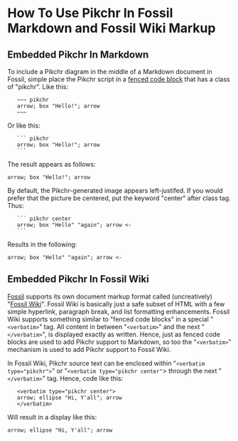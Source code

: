 # How To Use Pikchr In Fossil Markdown and Fossil Wiki Markup

## Embedded Pikchr In Markdown

To include a Pikchr diagram in the middle of a Markdown document
in Fossil, simple place the Pikchr script in a [fenced code block][fcb]
that has a class of "pikchr".  Like this:

~~~~~
   ~~~ pikchr
   arrow; box "Hello!"; arrow
   ~~~
~~~~~

Or like this:

~~~~~
   ``` pikchr
   arrow; box "Hello!"; arrow
   ```
~~~~~

The result appears as follows:

``` pikchr
arrow; box "Hello!"; arrow
```

By default, the Pikchr-generated image appears left-justifed.  If you
would prefer that the picture be centered, put the keyword "center"
after class tag.  Thus:

~~~~~
   ``` pikchr center
   arrow; box "Hello" "again"; arrow <-
   ```
~~~~~

Results in the following:

``` pikchr center
arrow; box "Hello" "again"; arrow <-
```

[fcb]: https://spec.commonmark.org/0.29/#fenced-code-blocks

## Embedded Pikchr In Fossil Wiki

[Fossil][fossil] supports its own document markup format called
(uncreatively) "[Fossil Wiki][fossilwiki]".  Fossil Wiki is basically
just a safe subset of HTML with a few simple hyperlink, paragraph break, and
list formatting enhancements. Fossil Wiki supports something
similar to "fenced code blocks" in a special "`<verbatim>`" tag.
All content in between "`<verbatim>`" and the next
"`</verbatim>`", is displayed exactly as written.  Hence, just as
fenced code blocks are used to add Pikchr support to Markdown, so too
the "`<verbatim>`" mechanism is used to add Pikchr support to Fossil Wiki.

In Fossil Wiki, Pikchr source text can be enclosed within
"`<verbatim type="pikchr">`" or "`<verbatim type="pikchr center"`>
through the next "`</verbatim>`" tag.  Hence, code like this:

~~~~~
   <verbatim type="pikchr center">
   arrow; ellipse "Hi, Y'all"; arrow
   </verbatim>
~~~~~

Will result in a display like this:

~~~ pikchr center
arrow; ellipse "Hi, Y'all"; arrow
~~~

[fossil]: https://fossil-scm.org/home
[fossilwiki]: /wiki_rules
